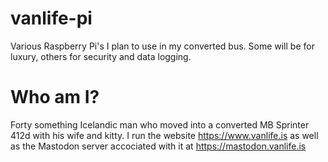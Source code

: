 # vanlife-pi
Various Raspberry Pi's I plan to use in my converted bus.
Some will be for luxury, others for security and data logging.

# Who am I?
Forty something Icelandic man who moved into a converted MB Sprinter 412d with his wife and kitty.
I run the website https://www.vanlife.is as well as the Mastodon server accociated with it at https://mastodon.vanlife.is